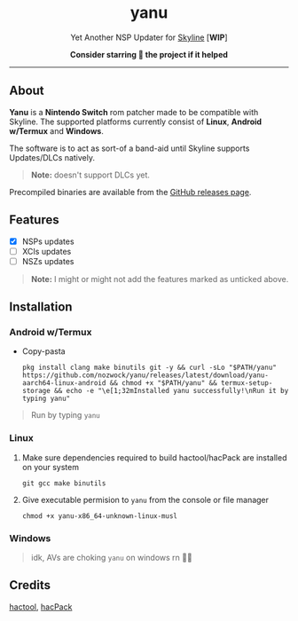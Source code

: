 <div align="center">

# yanu
Yet Another NSP Updater for [Skyline](https://github.com/skyline-emu/skyline) [**WIP**]

**Consider starring 🌟 the project if it helped**

</div align="center">

---

## About

**Yanu** is a **Nintendo Switch** rom patcher made to be compatible with Skyline. The supported platforms currently consist of **Linux**, **Android w/Termux** and **Windows**.

The software is to act as sort-of a band-aid until Skyline supports Updates/DLCs natively.

> **Note:** doesn't support DLCs yet.

Precompiled binaries are available from the [GitHub releases page](https://github.com/nozwock/yanu/releases).

## Features
- [x] NSPs updates
- [ ] XCIs updates
- [ ] NSZs updates

> **Note:** I might or might not add the features marked as unticked above.

## Installation

### Android w/Termux

- Copy-pasta
  ```console
  pkg install clang make binutils git -y && curl -sLo "$PATH/yanu" https://github.com/nozwock/yanu/releases/latest/download/yanu-aarch64-linux-android && chmod +x "$PATH/yanu" && termux-setup-storage && echo -e "\e[1;32mInstalled yanu successfully!\nRun it by typing yanu"
  ```

> Run by typing `yanu`

### Linux

1. Make sure dependencies required to build hactool/hacPack are installed on your system
   ```console
   git gcc make binutils
   ```
2. Give executable permision to `yanu` from the console or file manager
   ```console
   chmod +x yanu-x86_64-unknown-linux-musl
   ```

### Windows

> idk, AVs are choking `yanu` on windows rn 😵‍💫

## Credits

[hactool](https://github.com/SciresM/hactool), [hacPack](https://github.com/The-4n/hacPack)
